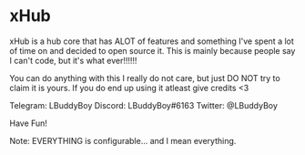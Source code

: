 # xHub
 xHub is a hub core that has ALOT of features and something I've spent a lot of time on and decided to open source it. This is mainly because people say I can't code, but it's what ever!!!!!!
 
 You can do anything with this I really do not care, but just DO NOT try to claim it is yours. If you do end up using it atleast give credits <3

 Telegram: LBuddyBoy
 Discord: LBuddyBoy#6163
 Twitter: @LBuddyBoy

 Have Fun!
 
 Note: EVERYTHING is configurable... and I mean everything.
